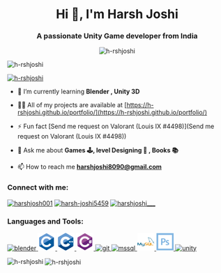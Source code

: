 <h1 align="center">Hi 👋, I'm Harsh Joshi</h1>
<h3 align="center">A passionate Unity Game developer from India</h3>

<p align="center"> <img src="https://www.icegif.com/wp-content/uploads/video-games-icegif-1.gif" alt="h-rshjoshi" /> </p>

<p align="left"> <img src="https://komarev.com/ghpvc/?username=h-rshjoshi&label=Profile%20views&color=0e75b6&style=flat" alt="h-rshjoshi" /> </p>

<p align="left"> <a href="https://github.com/ryo-ma/github-profile-trophy"><img src="https://github-profile-trophy.vercel.app/?username=h-rshjoshi" alt="h-rshjoshi" /></a> </p>

- 🌱 I’m currently learning **Blender , Unity 3D**

- 👨‍💻 All of my projects are available at [https://h-rshjoshi.github.io/portfolio/](https://h-rshjoshi.github.io/portfolio/)

- ⚡ Fun fact [Send me request on Valorant (Louis IX #4498)](Send me request on Valorant (Louis IX #4498))

- 💬 Ask me about **Games 🕹, level Designing 🧠 , Books 📚**

- 📫 How to reach me **harshjoshi8090@gmail.com**

<h3 align="left">Connect with me:</h3>
<p align="left">
<a href="https://twitter.com/harshjosh001" target="blank"><img align="center" src="https://raw.githubusercontent.com/rahuldkjain/github-profile-readme-generator/master/src/images/icons/Social/twitter.svg" alt="harshjosh001" height="30" width="40" /></a>
<a href="https://linkedin.com/in/harsh-joshi5459" target="blank"><img align="center" src="https://raw.githubusercontent.com/rahuldkjain/github-profile-readme-generator/master/src/images/icons/Social/linked-in-alt.svg" alt="harsh-joshi5459" height="30" width="40" /></a>
<a href="https://instagram.com/harshjoshi___" target="blank"><img align="center" src="https://raw.githubusercontent.com/rahuldkjain/github-profile-readme-generator/master/src/images/icons/Social/instagram.svg" alt="harshjoshi___" height="30" width="40" /></a>
</p>

<h3 align="left">Languages and Tools:</h3>
<p align="left"> <a href="https://www.blender.org/" target="_blank" rel="noreferrer"> <img src="https://download.blender.org/branding/community/blender_community_badge_white.svg" alt="blender" width="40" height="40"/> </a> <a href="https://www.cprogramming.com/" target="_blank" rel="noreferrer"> <img src="https://raw.githubusercontent.com/devicons/devicon/master/icons/c/c-original.svg" alt="c" width="40" height="40"/> </a> <a href="https://www.w3schools.com/cpp/" target="_blank" rel="noreferrer"> <img src="https://raw.githubusercontent.com/devicons/devicon/master/icons/cplusplus/cplusplus-original.svg" alt="cplusplus" width="40" height="40"/> </a> <a href="https://www.w3schools.com/cs/" target="_blank" rel="noreferrer"> <img src="https://raw.githubusercontent.com/devicons/devicon/master/icons/csharp/csharp-original.svg" alt="csharp" width="40" height="40"/> </a> <a href="https://git-scm.com/" target="_blank" rel="noreferrer"> <img src="https://www.vectorlogo.zone/logos/git-scm/git-scm-icon.svg" alt="git" width="40" height="40"/> </a> <a href="https://www.microsoft.com/en-us/sql-server" target="_blank" rel="noreferrer"> <img src="https://www.svgrepo.com/show/303229/microsoft-sql-server-logo.svg" alt="mssql" width="40" height="40"/> </a> <a href="https://www.mysql.com/" target="_blank" rel="noreferrer"> <img src="https://raw.githubusercontent.com/devicons/devicon/master/icons/mysql/mysql-original-wordmark.svg" alt="mysql" width="40" height="40"/> </a> <a href="https://www.photoshop.com/en" target="_blank" rel="noreferrer"> <img src="https://raw.githubusercontent.com/devicons/devicon/master/icons/photoshop/photoshop-line.svg" alt="photoshop" width="40" height="40"/> </a> <a href="https://unity.com/" target="_blank" rel="noreferrer"> <img src="https://www.vectorlogo.zone/logos/unity3d/unity3d-icon.svg" alt="unity" width="40" height="40"/> </a> </p>

<p><img align="left" src="https://github-readme-stats.vercel.app/api/top-langs?username=h-rshjoshi&show_icons=true&locale=en&layout=compact" alt="h-rshjoshi" /></p>

<p>&nbsp;<img align="center" src="https://github-readme-stats.vercel.app/api?username=h-rshjoshi&show_icons=true&locale=en" alt="h-rshjoshi" /></p>
